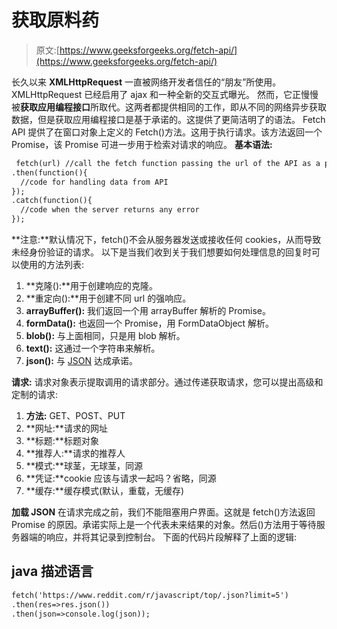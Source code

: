 # 获取原料药

> 原文:[https://www.geeksforgeeks.org/fetch-api/](https://www.geeksforgeeks.org/fetch-api/)

长久以来 **XMLHttpRequest** 一直被网络开发者信任的“朋友”所使用。XMLHttpRequest 已经启用了 ajax 和一种全新的交互式曝光。
然而，它正慢慢被**获取应用编程接口**所取代。这两者都提供相同的工作，即从不同的网络异步获取数据，但是获取应用编程接口是基于承诺的。这提供了更简洁明了的语法。
Fetch API 提供了在窗口对象上定义的 Fetch()方法。这用于执行请求。该方法返回一个 Promise，该 Promise 可进一步用于检索对请求的响应。
**基本语法:**

```html
 fetch(url) //call the fetch function passing the url of the API as a parameter
.then(function(){
  //code for handling data from API
});
.catch(function(){
  //code when the server returns any error
});
```

**注意:**默认情况下，fetch()不会从服务器发送或接收任何 cookies，从而导致未经身份验证的请求。
以下是当我们收到关于我们想要如何处理信息的回复时可以使用的方法列表:

1.  **克隆():**用于创建响应的克隆。
2.  **重定向():**用于创建不同 url 的强响应。
3.  **arrayBuffer():** 我们返回一个用 arrayBuffer 解析的 Promise。
4.  **formData():** 也返回一个 Promise，用 FormDataObject 解析。
5.  **blob():** 与上面相同，只是用 blob 解析。
6.  **text():** 这通过一个字符串来解析。
7.  **json():** 与 [JSON](https://www.geeksforgeeks.org/javascript-json/) 达成承诺。

**请求:**
请求对象表示提取调用的请求部分。通过传递获取请求，您可以提出高级和定制的请求:

1.  **方法:** GET、POST、PUT
2.  **网址:**请求的网址
3.  **标题:**标题对象
4.  **推荐人:**请求的推荐人
5.  **模式:**球茎，无球茎，同源
6.  **凭证:**cookie 应该与请求一起吗？省略，同源
7.  **缓存:**缓存模式(默认，重载，无缓存)

**加载 JSON**
在请求完成之前，我们不能阻塞用户界面。这就是 fetch()方法返回 Promise 的原因。承诺实际上是一个代表未来结果的对象。然后()方法用于等待服务器端的响应，并将其记录到控制台。
下面的代码片段解释了上面的逻辑:

## java 描述语言

```html
fetch('https://www.reddit.com/r/javascript/top/.json?limit=5')
.then(res=>res.json())
.then(json=>console.log(json));
```
